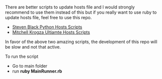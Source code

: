 There are better scripts to update hosts file and I would strongly recommend to use them instead of this but if you really want to use ruby to update hosts file, feel free to use this repo.

- [Steven Black Python Hosts Scripts](https://github.com/StevenBlack/hosts)
- [Mitchell Krogza Ultiamte Hosts Scripts](https://github.com/mitchellkrogza/Ultimate.Hosts.Blacklist)

In favor of the above two amazing scripts, the development of this repo will be slow and not that active.

To run the script
- Go to main folder
- run **ruby MainRunner.rb**
